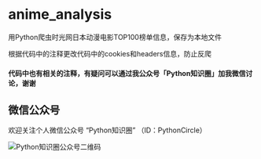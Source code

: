 # anime_analysis
用Python爬虫时光网日本动漫电影TOP100榜单信息，保存为本地文件

根据代码中的注释更改代码中的cookies和headers信息，防止反爬

#### 代码中也有相关的注释，有疑问可以通过我公众号「Python知识圈」加我微信讨论，谢谢

## 微信公众号
欢迎关注个人微信公众号 “Python知识圈” （ID：PythonCircle）

![Python知识圈公众号二维码](http://blog.pyzhishiquan.com/img/20200427091312.jpg)